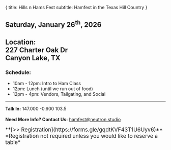 {
  title: Hills n Hams Fest
  subtitle: Hamfest in the Texas Hill Country
}

## Saturday, January 26<sup>th</sup>, 2026

<h2>
  Location:<br>
  227 Charter Oak Dr<br>
  Canyon Lake, TX
</h2>

### Schedule:

- 10am - 12pm: Intro to Ham Class
- 12pm: Lunch (until we run out of food)
- 12pm - 4pm: Vendors, Tailgating, and Social

---

**Talk In:** 147.000 -0.600 103.5
<br><br>
**Need More Info? Contact Us:** hamfest@neutron.studio

<span style="font-size: 120%;">
  **[>> Registration](https://forms.gle/gqdtKVF43T1U6Uyv6)**
  <br>
  *Registration not required unless you would like to reserve a table*
</span>

